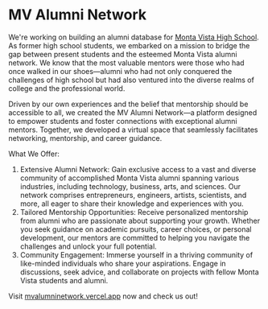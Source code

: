 # MV Alumni Network

We're working on building an alumni database for [Monta Vista High School](https://mvhs.fuhsd.org/). As former high school students, we embarked on a mission to bridge the gap between present students and the esteemed Monta Vista alumni network. We know that the most valuable mentors were those who had once walked in our shoes—alumni who had not only conquered the challenges of high school but had also ventured into the diverse realms of college and the professional world.

Driven by our own experiences and the belief that mentorship should be accessible to all, we created the MV Alumni Network—a platform designed to empower students and foster connections with exceptional alumni mentors. Together, we developed a virtual space that seamlessly facilitates networking, mentorship, and career guidance.

What We Offer:

1. Extensive Alumni Network: Gain exclusive access to a vast and diverse community of accomplished Monta Vista alumni spanning various industries, including technology, business, arts, and sciences. Our network comprises entrepreneurs, engineers, artists, scientists, and more, all eager to share their knowledge and experiences with you.
2. Tailored Mentorship Opportunities: Receive personalized mentorship from alumni who are passionate about supporting your growth. Whether you seek guidance on academic pursuits, career choices, or personal development, our mentors are committed to helping you navigate the challenges and unlock your full potential.
3. Community Engagement: Immerse yourself in a thriving community of like-minded individuals who share your aspirations. Engage in discussions, seek advice, and collaborate on projects with fellow Monta Vista students and alumni.

Visit [mvalumninetwork.vercel.app](https://mvalumninetwork.vercel.app/ "https://mvalumninetwork.vercel.app") now and check us out!
